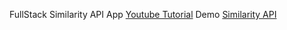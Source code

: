 FullStack Similarity API App [Youtube Tutorial](https://www.youtube.com/watch?v=4lUkSgvmTYM)
Demo [Similarity API](https://similarity-youtube-mu.vercel.app)
